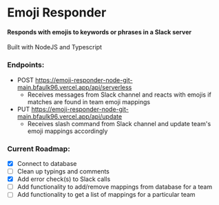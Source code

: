 # Emoji Responder

#### Responds with emojis to keywords or phrases in a Slack server
Built with NodeJS and Typescript

### Endpoints:
- POST https://emoji-responder-node-git-main.bfaulk96.vercel.app/api/serverless
    - Receives messages from Slack channel and reacts with emojis if matches are found in team emoji mappings
- PUT https://emoji-responder-node-git-main.bfaulk96.vercel.app/api/update
    - Receives slash command from Slack channel and update team's emoji mappings accordingly

### Current Roadmap:
- [x] Connect to database
- [ ] Clean up typings and comments
- [x] Add error check(s) to Slack calls
- [ ] Add functionality to add/remove mappings from database for a team
- [ ] Add functionality to get a list of mappings for a particular team
